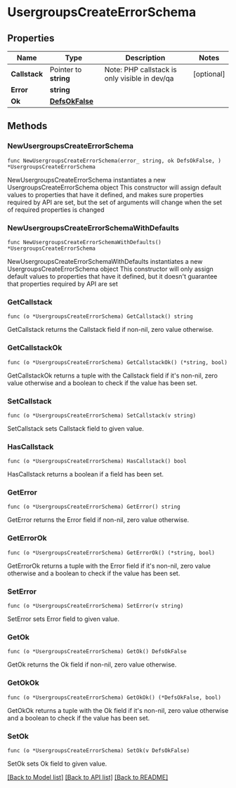 # UsergroupsCreateErrorSchema

## Properties

Name | Type | Description | Notes
------------ | ------------- | ------------- | -------------
**Callstack** | Pointer to **string** | Note: PHP callstack is only visible in dev/qa | [optional] 
**Error** | **string** |  | 
**Ok** | [**DefsOkFalse**](DefsOkFalse.md) |  | 

## Methods

### NewUsergroupsCreateErrorSchema

`func NewUsergroupsCreateErrorSchema(error_ string, ok DefsOkFalse, ) *UsergroupsCreateErrorSchema`

NewUsergroupsCreateErrorSchema instantiates a new UsergroupsCreateErrorSchema object
This constructor will assign default values to properties that have it defined,
and makes sure properties required by API are set, but the set of arguments
will change when the set of required properties is changed

### NewUsergroupsCreateErrorSchemaWithDefaults

`func NewUsergroupsCreateErrorSchemaWithDefaults() *UsergroupsCreateErrorSchema`

NewUsergroupsCreateErrorSchemaWithDefaults instantiates a new UsergroupsCreateErrorSchema object
This constructor will only assign default values to properties that have it defined,
but it doesn't guarantee that properties required by API are set

### GetCallstack

`func (o *UsergroupsCreateErrorSchema) GetCallstack() string`

GetCallstack returns the Callstack field if non-nil, zero value otherwise.

### GetCallstackOk

`func (o *UsergroupsCreateErrorSchema) GetCallstackOk() (*string, bool)`

GetCallstackOk returns a tuple with the Callstack field if it's non-nil, zero value otherwise
and a boolean to check if the value has been set.

### SetCallstack

`func (o *UsergroupsCreateErrorSchema) SetCallstack(v string)`

SetCallstack sets Callstack field to given value.

### HasCallstack

`func (o *UsergroupsCreateErrorSchema) HasCallstack() bool`

HasCallstack returns a boolean if a field has been set.

### GetError

`func (o *UsergroupsCreateErrorSchema) GetError() string`

GetError returns the Error field if non-nil, zero value otherwise.

### GetErrorOk

`func (o *UsergroupsCreateErrorSchema) GetErrorOk() (*string, bool)`

GetErrorOk returns a tuple with the Error field if it's non-nil, zero value otherwise
and a boolean to check if the value has been set.

### SetError

`func (o *UsergroupsCreateErrorSchema) SetError(v string)`

SetError sets Error field to given value.


### GetOk

`func (o *UsergroupsCreateErrorSchema) GetOk() DefsOkFalse`

GetOk returns the Ok field if non-nil, zero value otherwise.

### GetOkOk

`func (o *UsergroupsCreateErrorSchema) GetOkOk() (*DefsOkFalse, bool)`

GetOkOk returns a tuple with the Ok field if it's non-nil, zero value otherwise
and a boolean to check if the value has been set.

### SetOk

`func (o *UsergroupsCreateErrorSchema) SetOk(v DefsOkFalse)`

SetOk sets Ok field to given value.



[[Back to Model list]](../README.md#documentation-for-models) [[Back to API list]](../README.md#documentation-for-api-endpoints) [[Back to README]](../README.md)



